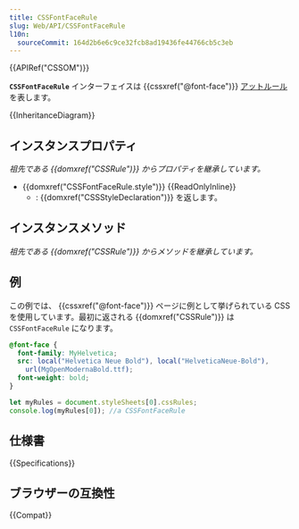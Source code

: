 ```yaml
---
title: CSSFontFaceRule
slug: Web/API/CSSFontFaceRule
l10n:
  sourceCommit: 164d2b6e6c9ce32fcb8ad19436fe44766cb5c3eb
---
```


{{APIRef("CSSOM")}}

**`CSSFontFaceRule`** インターフェイスは {{cssxref("@font-face")}} [アットルール](/ja/docs/Web/CSS/At-rule)を表します。

{{InheritanceDiagram}}

## インスタンスプロパティ

_祖先である {{domxref("CSSRule")}} からプロパティを継承しています。_

- {{domxref("CSSFontFaceRule.style")}} {{ReadOnlyInline}}
  - : {{domxref("CSSStyleDeclaration")}} を返します。

## インスタンスメソッド

_祖先である {{domxref("CSSRule")}} からメソッドを継承しています。_

## 例

この例では、 {{cssxref("@font-face")}} ページに例として挙げられている CSS を使用しています。最初に返される {{domxref("CSSRule")}} は `CSSFontFaceRule` になります。

```css
@font-face {
  font-family: MyHelvetica;
  src: local("Helvetica Neue Bold"), local("HelveticaNeue-Bold"),
    url(MgOpenModernaBold.ttf);
  font-weight: bold;
}
```

```js
let myRules = document.styleSheets[0].cssRules;
console.log(myRules[0]); //a CSSFontFaceRule
```

## 仕様書

{{Specifications}}

## ブラウザーの互換性

{{Compat}}

